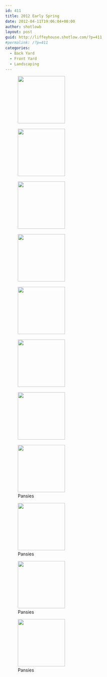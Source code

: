 ```yaml
---
id: 411
title: 2012 Early Spring
date: 2012-04-11T19:06:04+00:00
author: shotlowb
layout: post
guid: http://liffeyhouse.shotlow.com/?p=411
#permalink: /?p=411
categories:
  - Back Yard
  - Front Yard
  - Landscaping
---
```

<div id='gallery-7' class='gallery galleryid-411 gallery-columns-3 gallery-size-thumbnail'>
  <figure class='gallery-item'>

  <div class='gallery-icon landscape'>
    <a href='/vendor/img/uploads/2012/04/IMG_0119.jpg'><img width="150" height="150" src="/vendor/img/uploads/2012/04/IMG_0119-150x150.jpg" class="attachment-thumbnail size-thumbnail" alt="" srcset="/vendor/img/uploads/2012/04/IMG_0119-150x150.jpg 150w, /vendor/img/uploads/2012/04/IMG_0119-100x100.jpg 100w" sizes="100vw" /></a>
  </div></figure><figure class='gallery-item'>

  <div class='gallery-icon landscape'>
    <a href='/vendor/img/uploads/2012/04/IMG_0118.jpg'><img width="150" height="150" src="/vendor/img/uploads/2012/04/IMG_0118-150x150.jpg" class="attachment-thumbnail size-thumbnail" alt="" srcset="/vendor/img/uploads/2012/04/IMG_0118-150x150.jpg 150w, /vendor/img/uploads/2012/04/IMG_0118-100x100.jpg 100w" sizes="100vw" /></a>
  </div></figure><figure class='gallery-item'>

  <div class='gallery-icon portrait'>
    <a href='/vendor/img/uploads/2012/04/IMG_0117.jpg'><img width="150" height="150" src="/vendor/img/uploads/2012/04/IMG_0117-150x150.jpg" class="attachment-thumbnail size-thumbnail" alt="" srcset="/vendor/img/uploads/2012/04/IMG_0117-150x150.jpg 150w, /vendor/img/uploads/2012/04/IMG_0117-100x100.jpg 100w" sizes="100vw" /></a>
  </div></figure><figure class='gallery-item'>

  <div class='gallery-icon portrait'>
    <a href='/vendor/img/uploads/2012/04/IMG_0116.jpg'><img width="150" height="150" src="/vendor/img/uploads/2012/04/IMG_0116-150x150.jpg" class="attachment-thumbnail size-thumbnail" alt="" srcset="/vendor/img/uploads/2012/04/IMG_0116-150x150.jpg 150w, /vendor/img/uploads/2012/04/IMG_0116-100x100.jpg 100w" sizes="100vw" /></a>
  </div></figure><figure class='gallery-item'>

  <div class='gallery-icon portrait'>
    <a href='/vendor/img/uploads/2012/04/IMG_0115.jpg'><img width="150" height="150" src="/vendor/img/uploads/2012/04/IMG_0115-150x150.jpg" class="attachment-thumbnail size-thumbnail" alt="" srcset="/vendor/img/uploads/2012/04/IMG_0115-150x150.jpg 150w, /vendor/img/uploads/2012/04/IMG_0115-100x100.jpg 100w" sizes="100vw" /></a>
  </div></figure><figure class='gallery-item'>

  <div class='gallery-icon portrait'>
    <a href='/vendor/img/uploads/2012/04/IMG_0114.jpg'><img width="150" height="150" src="/vendor/img/uploads/2012/04/IMG_0114-150x150.jpg" class="attachment-thumbnail size-thumbnail" alt="" srcset="/vendor/img/uploads/2012/04/IMG_0114-150x150.jpg 150w, /vendor/img/uploads/2012/04/IMG_0114-100x100.jpg 100w" sizes="100vw" /></a>
  </div></figure><figure class='gallery-item'>

  <div class='gallery-icon portrait'>
    <a href='/vendor/img/uploads/2012/04/IMG_0113.jpg'><img width="150" height="150" src="/vendor/img/uploads/2012/04/IMG_0113-150x150.jpg" class="attachment-thumbnail size-thumbnail" alt="" srcset="/vendor/img/uploads/2012/04/IMG_0113-150x150.jpg 150w, /vendor/img/uploads/2012/04/IMG_0113-100x100.jpg 100w" sizes="100vw" /></a>
  </div></figure><figure class='gallery-item'>

  <div class='gallery-icon portrait'>
    <a href='/vendor/img/uploads/2012/04/IMG_0108.jpg'><img width="150" height="150" src="/vendor/img/uploads/2012/04/IMG_0108-150x150.jpg" class="attachment-thumbnail size-thumbnail" alt="" aria-describedby="gallery-7-419" srcset="/vendor/img/uploads/2012/04/IMG_0108-150x150.jpg 150w, /vendor/img/uploads/2012/04/IMG_0108-100x100.jpg 100w" sizes="100vw" /></a>
  </div><figcaption class='wp-caption-text gallery-caption' id='gallery-7-419'> Pansies </figcaption></figure><figure class='gallery-item'>

  <div class='gallery-icon portrait'>
    <a href='/vendor/img/uploads/2012/04/IMG_0107.jpg'><img width="150" height="150" src="/vendor/img/uploads/2012/04/IMG_0107-150x150.jpg" class="attachment-thumbnail size-thumbnail" alt="" aria-describedby="gallery-7-418" srcset="/vendor/img/uploads/2012/04/IMG_0107-150x150.jpg 150w, /vendor/img/uploads/2012/04/IMG_0107-100x100.jpg 100w" sizes="100vw" /></a>
  </div><figcaption class='wp-caption-text gallery-caption' id='gallery-7-418'> Pansies </figcaption></figure><figure class='gallery-item'>

  <div class='gallery-icon portrait'>
    <a href='/vendor/img/uploads/2012/04/IMG_0106.jpg'><img width="150" height="150" src="/vendor/img/uploads/2012/04/IMG_0106-150x150.jpg" class="attachment-thumbnail size-thumbnail" alt="" aria-describedby="gallery-7-417" srcset="/vendor/img/uploads/2012/04/IMG_0106-150x150.jpg 150w, /vendor/img/uploads/2012/04/IMG_0106-100x100.jpg 100w" sizes="100vw" /></a>
  </div><figcaption class='wp-caption-text gallery-caption' id='gallery-7-417'> Pansies </figcaption></figure><figure class='gallery-item'>

  <div class='gallery-icon portrait'>
    <a href='/vendor/img/uploads/2012/04/IMG_0105.jpg'><img width="150" height="150" src="/vendor/img/uploads/2012/04/IMG_0105-150x150.jpg" class="attachment-thumbnail size-thumbnail" alt="" aria-describedby="gallery-7-416" srcset="/vendor/img/uploads/2012/04/IMG_0105-150x150.jpg 150w, /vendor/img/uploads/2012/04/IMG_0105-100x100.jpg 100w" sizes="100vw" /></a>
  </div><figcaption class='wp-caption-text gallery-caption' id='gallery-7-416'> Pansies </figcaption></figure>
</div>

